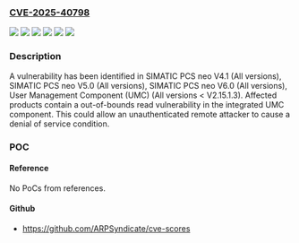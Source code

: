 ### [CVE-2025-40798](https://cve.mitre.org/cgi-bin/cvename.cgi?name=CVE-2025-40798)
![](https://img.shields.io/static/v1?label=Product&message=SIMATIC%20PCS%20neo%20V4.1&color=blue)
![](https://img.shields.io/static/v1?label=Product&message=SIMATIC%20PCS%20neo%20V5.0&color=blue)
![](https://img.shields.io/static/v1?label=Product&message=SIMATIC%20PCS%20neo%20V6.0&color=blue)
![](https://img.shields.io/static/v1?label=Product&message=User%20Management%20Component%20(UMC)&color=blue)
![](https://img.shields.io/static/v1?label=Version&message=0%20&color=brightgreen)
![](https://img.shields.io/static/v1?label=Vulnerability&message=CWE-125%3A%20Out-of-bounds%20Read&color=brightgreen)

### Description

A vulnerability has been identified in SIMATIC PCS neo V4.1 (All versions), SIMATIC PCS neo V5.0 (All versions), SIMATIC PCS neo V6.0 (All versions), User Management Component (UMC) (All versions < V2.15.1.3). Affected products contain a out-of-bounds read vulnerability in the integrated UMC component. This could allow an unauthenticated remote attacker to cause a denial of service condition.

### POC

#### Reference
No PoCs from references.

#### Github
- https://github.com/ARPSyndicate/cve-scores

